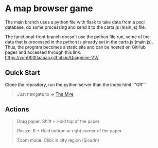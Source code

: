 # A map browser game

The main branch uses a python file with flask to take data from a psql database, do some processing and send it to the carta.js (main.js) file.

The functional-front branch doesn't use the python file run, some of the data that is processed in the python is already set in the carta.js (main.js). Thus, the program becomes a static site and can be hosted on GitHub pages and accessed through this link: https://yuri0000aaaaa.github.io/Quagmire-VV/

## Quick Start

Clone the repository, run the python server than the index.html '''OR'''
> Just navigate to -> [The Mire](https://yuri0000aaaaa.github.io/Quagmire-VV/)

## Actions

>Drag paper: Shift + Hold top of the paper
>
>Resize: R + Hold bottom or right corner of the paper
>
>Zoom mode: Click in city region (Siourin)
